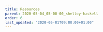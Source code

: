 ```yaml
---
title: Resources
parent: 2020-05-04_05-00-00_shelley-haskell
order: 6
last_updated: "2020-05-01T09:00:00+01:00"
---
```

